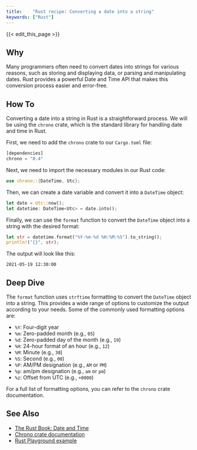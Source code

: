 ```yaml
---
title:    "Rust recipe: Converting a date into a string"
keywords: ["Rust"]
---
```


{{< edit_this_page >}}

## Why

Many programmers often need to convert dates into strings for various reasons, such as storing and displaying data, or parsing and manipulating dates. Rust provides a powerful Date and Time API that makes this conversion process easier and error-free.

## How To

Converting a date into a string in Rust is a straightforward process. We will be using the `chrono` crate, which is the standard library for handling date and time in Rust.

First, we need to add the `chrono` crate to our `Cargo.toml` file:

```Rust
[dependencies]
chrono = "0.4"
```

Next, we need to import the necessary modules in our Rust code:

```Rust
use chrono::{DateTime, Utc};
```

Then, we can create a date variable and convert it into a `DateTime` object:

```Rust
let date = Utc::now();
let datetime: DateTime<Utc> = date.into();
```

Finally, we can use the `format` function to convert the `DateTime` object into a string with the desired format:

```Rust
let str = datetime.format("%Y-%m-%d %H:%M:%S").to_string();
println!("{}", str);
```

The output will look like this:

```
2021-05-19 12:30:00
```

## Deep Dive

The `format` function uses `strftime` formatting to convert the `DateTime` object into a string. This provides a wide range of options to customize the output according to your needs. Some of the commonly used formatting options are:

- `%Y`: Four-digit year
- `%m`: Zero-padded month (e.g., `05`)
- `%d`: Zero-padded day of the month (e.g., `19`)
- `%H`: 24-hour format of an hour (e.g., `12`)
- `%M`: Minute (e.g., `30`)
- `%S`: Second (e.g., `00`)
- `%P`: AM/PM designation (e.g., `AM` or `PM`)
- `%p`: am/pm designation (e.g., `am` or `pm`)
- `%z`: Offset from UTC (e.g., `+0000`)

For a full list of formatting options, you can refer to the `chrono` crate documentation.

## See Also

- [The Rust Book: Date and Time](https://doc.rust-lang.org/book/ch16-03-dates-and-times.html)
- [Chrono crate documentation](https://docs.rs/chrono/0.4.19/chrono/)
- [Rust Playground example](https://play.rust-lang.org/?version=stable&mode=debug&edition=2018&gist=61adc81872a77e49f041a19054ecac81)